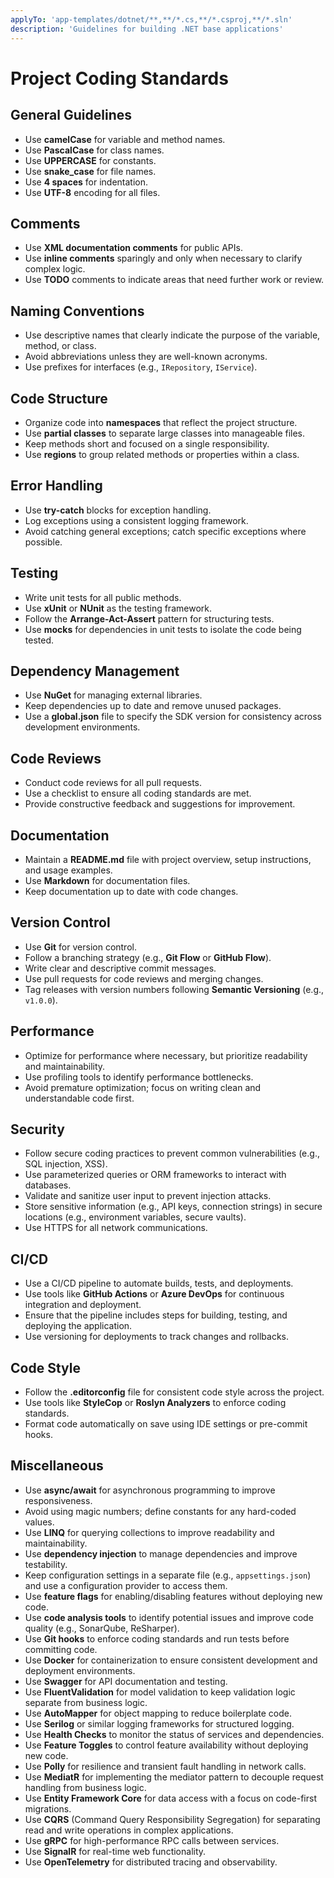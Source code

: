 ```yaml
---
applyTo: 'app-templates/dotnet/**,**/*.cs,**/*.csproj,**/*.sln'
description: 'Guidelines for building .NET base applications'
---
```


# Project Coding Standards
## General Guidelines
- Use **camelCase** for variable and method names.
- Use **PascalCase** for class names.
- Use **UPPERCASE** for constants.
- Use **snake_case** for file names.
- Use **4 spaces** for indentation.
- Use **UTF-8** encoding for all files.

## Comments
- Use **XML documentation comments** for public APIs.
- Use **inline comments** sparingly and only when necessary to clarify complex logic.
- Use **TODO** comments to indicate areas that need further work or review.

## Naming Conventions
- Use descriptive names that clearly indicate the purpose of the variable, method, or class.
- Avoid abbreviations unless they are well-known acronyms.
- Use prefixes for interfaces (e.g., `IRepository`, `IService`).

## Code Structure
- Organize code into **namespaces** that reflect the project structure.
- Use **partial classes** to separate large classes into manageable files.
- Keep methods short and focused on a single responsibility.
- Use **regions** to group related methods or properties within a class.

## Error Handling
- Use **try-catch** blocks for exception handling.
- Log exceptions using a consistent logging framework.
- Avoid catching general exceptions; catch specific exceptions where possible.

## Testing
- Write unit tests for all public methods.
- Use **xUnit** or **NUnit** as the testing framework.
- Follow the **Arrange-Act-Assert** pattern for structuring tests. 
- Use **mocks** for dependencies in unit tests to isolate the code being tested.

## Dependency Management
- Use **NuGet** for managing external libraries.
- Keep dependencies up to date and remove unused packages.
- Use a **global.json** file to specify the SDK version for consistency across development environments.

## Code Reviews
- Conduct code reviews for all pull requests.
- Use a checklist to ensure all coding standards are met.
- Provide constructive feedback and suggestions for improvement.

## Documentation
- Maintain a **README.md** file with project overview, setup instructions, and usage examples.
- Use **Markdown** for documentation files.
- Keep documentation up to date with code changes.

## Version Control
- Use **Git** for version control.
- Follow a branching strategy (e.g., **Git Flow** or **GitHub Flow**).
- Write clear and descriptive commit messages. 
- Use pull requests for code reviews and merging changes.
- Tag releases with version numbers following **Semantic Versioning** (e.g., `v1.0.0`).

## Performance
- Optimize for performance where necessary, but prioritize readability and maintainability.
- Use profiling tools to identify performance bottlenecks.
- Avoid premature optimization; focus on writing clean and understandable code first.

## Security
- Follow secure coding practices to prevent common vulnerabilities (e.g., SQL injection, XSS).
- Use parameterized queries or ORM frameworks to interact with databases.
- Validate and sanitize user input to prevent injection attacks.
- Store sensitive information (e.g., API keys, connection strings) in secure locations (e.g., environment variables, secure vaults).
- Use HTTPS for all network communications.

## CI/CD
- Use a CI/CD pipeline to automate builds, tests, and deployments.
- Use tools like **GitHub Actions** or **Azure DevOps** for continuous integration and deployment.
- Ensure that the pipeline includes steps for building, testing, and deploying the application.
- Use versioning for deployments to track changes and rollbacks.

## Code Style
- Follow the **.editorconfig** file for consistent code style across the project.
- Use tools like **StyleCop** or **Roslyn Analyzers** to enforce coding standards.
- Format code automatically on save using IDE settings or pre-commit hooks. 

## Miscellaneous
- Use **async/await** for asynchronous programming to improve responsiveness.
- Avoid using magic numbers; define constants for any hard-coded values.
- Use **LINQ** for querying collections to improve readability and maintainability.
- Use **dependency injection** to manage dependencies and improve testability.
- Keep configuration settings in a separate file (e.g., `appsettings.json`) and use a configuration provider to access them.
- Use **feature flags** for enabling/disabling features without deploying new code.
- Use **code analysis tools** to identify potential issues and improve code quality (e.g., SonarQube, ReSharper).
- Use **Git hooks** to enforce coding standards and run tests before committing code.
- Use **Docker** for containerization to ensure consistent development and deployment environments.
- Use **Swagger** for API documentation and testing.
- Use **FluentValidation** for model validation to keep validation logic separate from business logic.
- Use **AutoMapper** for object mapping to reduce boilerplate code.
- Use **Serilog** or similar logging frameworks for structured logging.
- Use **Health Checks** to monitor the status of services and dependencies.
- Use **Feature Toggles** to control feature availability without deploying new code.
- Use **Polly** for resilience and transient fault handling in network calls.
- Use **MediatR** for implementing the mediator pattern to decouple request handling from business logic.
- Use **Entity Framework Core** for data access with a focus on code-first migrations.
- Use **CQRS** (Command Query Responsibility Segregation) for separating read and write operations in complex applications.
- Use **gRPC** for high-performance RPC calls between services.
- Use **SignalR** for real-time web functionality.
- Use **OpenTelemetry** for distributed tracing and observability.
